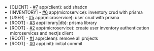 <!--
Changelog Format
- [microservice name] [#issue number](link to issue) {issue title}

NOTE: all lowercase and no ending punctuation marks
-->

- [CLIENT] - [#7](https://github.com/cyril-deguzman/orca-labs-dashboard/issues/7) app(client): add shadcn
- [INVENTORY] - [#6](https://github.com/cyril-deguzman/orca-labs-dashboard/issues/6) app(microservice): inventory crud with prisma
- [USER] - [#5](https://github.com/cyril-deguzman/orca-labs-dashboard/issues/5) app(microservice): user crud with prisma
- [ROOT] - [#3](https://github.com/cyril-deguzman/orca-labs-dashboard/issues/3) app(library|db): prisma library
- [ROOT] - [#2](https://github.com/cyril-deguzman/orca-labs-dashboard/issues/2) app(microservice): create user inventory authentication microservices and nextjs client
- [ROOT] - [#1](https://github.com/cyril-deguzman/orca-labs-dashboard/issues/1) app(clean): remove all projects
- [ROOT] - [#0](https://github.com/cyril-deguzman) app(init): initial commit

